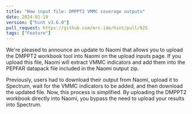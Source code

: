 ```yaml
---
title: "New input file: DMPPT2 VMMC coverage outputs"
date: 2024-01-19
version: ["hint v3.6.0"]
pull_request: https://github.com/mrc-ide/hint/pull/925
tags: ["Feature"]
---
```


We're pleased to announce an update to Naomi that allows you to upload the DMPPT2 workbook tool into Naomi on the upload inputs page. If you upload this file, Naomi will extract VMMC indicators and add them into the PEPFAR datapack file included in the Naomi output zip.

Previously, users had to download their output from Naomi, upload it to Spectrum, wait for the VMMC indicators to be added, and then download the updated file. Now, this process is simplified. By uploading the DMPPT2 workbook directly into Naomi, you bypass the need to upload your results into Spectrum.
